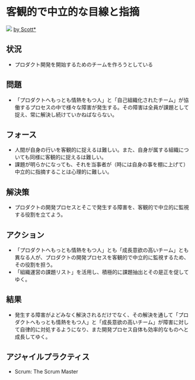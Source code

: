 # 客観的で中立的な目線と指摘
![](https://www.dropbox.com/s/9xuzd78w6czs73j/objectively_and_neutrality.jpg?dl=1)
[by Scott*](https://www.flickr.com/photos/jsmoorman/2298671281/in/photolist-4v8hTt-aRrt1X-dveXaK-a5QJN-dVTyF2-ajzocM-avnw7k-4x4hEu-9y3EeR-5KDZuu-jb4gtt-5Y1viS-aHfZSD-jovdNA-4vcoWW-aHg2cT-asiq1f-f8VT8P-adiAad-cnpufm-8MRWHh-a5QJx-7ZZR5f-fjDUL5-qbAnc6-puBac4-65cu3q-aWfqj8-854mee-8e3yE-aHg1AT-aHg11T-6bU53u-zJGrk-6bU53A-nKXkuj-56ZkTm-JTVEo-bUdcLq-4rDYSf-8Un8Ek-Dj9WL-8UFvDg-8UFuiZ-gfmZsK-4dWHcy-5TNsBV-9yJPsh-5vvvfB-b4SmkM)

## 状況
- プロダクト開発を開始するためのチームを作ろうとしている

## 問題
- 「プロダクトへもっとも情熱をもつ人」と「自己組織化されたチーム」が協働するプロセスの中で様々な障害が発生する。その障害は全員が課題として捉え、常に解決し続けていかねばならない。

## フォース
- 人間が自身の行いを客観的に捉えるは難しい。また、自身が属する組織についても同様に客観的に捉えるは難しい。
- 課題が明らかになっても、それを当事者が（時には自身の事を棚に上げて）中立的に指摘することは心理的に難しい。

## 解決策
- プロダクトの開発プロセスとそこで発生する障害を、客観的で中立的に監視する役割を立てよう。

## アクション
- 「プロダクトへもっとも情熱をもつ人」とも「成長意欲の高いチーム」とも異なる人が、プロダクトの開発プロセスを客観的で中立的に監視するため、その役割を担う。
- 「組織運営の課題リスト」を活用し、積極的に課題抽出とその是正を促してゆく。

## 結果
- 発生する障害がよどみなく解決されるだけでなく、その解決を通して「プロダクトへもっとも情熱をもつ人」と「成長意欲の高いチーム」が障害に対して自律的に対処するようになり、また開発プロセス自体も効率的なものへと成長してゆく。

## アジャイルプラクティス
- Scrum: The Scrum Master
